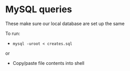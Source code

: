# MySQL queries
These make sure our local database are set up the same

To run:

 - <code>mysql -uroot < creates.sql </code>

or

 - Copy/paste file contents into shell
